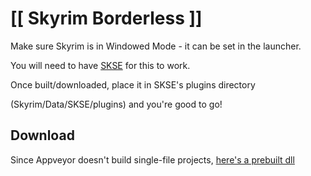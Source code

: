 # [[ Skyrim Borderless ]]


Make sure Skyrim is in Windowed Mode - it can be set in the launcher.


You will need to have [SKSE](http://skse.silverlock.org) for this to work.


Once built/downloaded, place it in SKSE's plugins directory 

(Skyrim/Data/SKSE/plugins) and you're good to go!

## Download

Since Appveyor doesn't build single-file projects, [here's a prebuilt 
dll](https://getrektby.us/dl/RIL.BorderLess.zip)
